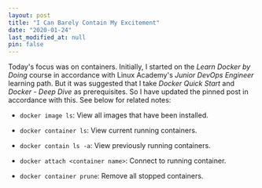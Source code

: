 ```yaml
---
layout: post
title: "I Can Barely Contain My Excitement"
date: "2020-01-24"
last_modified_at: null
pin: false
---
```


Today's focus was on containers. Initially, I started on the _Learn Docker by Doing_ course in accordance with Linux Academy's _Junior DevOps Engineer_ learning path. But it was suggested that I take _Docker Quick Start_ and _Docker - Deep Dive_ as prerequisites. So I have updated the pinned post in accordance with this. See below for related notes:

- `docker image ls`: View all images that have been installed.

- `docker container ls`: View current running containers.

- `docker contain ls -a`: View previously running containers.

- `docker attach <container name>`: Connect to running container.

- `docker container prune`: Remove all stopped containers.